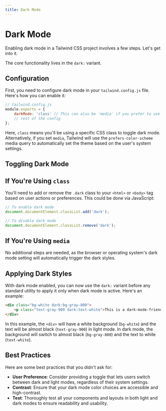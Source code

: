 ```yaml
---
title: Dark Mode
---
```


# Dark Mode

<script lang="ts">
  import { Playground } from '$components';
</script>

Enabling dark mode in a Tailwind CSS project involves a few steps. Let's get into it.

The core functionality lives in the `dark:` variant.

<Playground id="NiNQ2fLHdh" title="Dark Mode" height={500} />

## Configuration

First, you need to configure dark mode in your `tailwind.config.js` file. Here's how you can enable it:

```javascript
// tailwind.config.js
module.exports = {
	darkMode: 'class' // This can also be 'media' if you prefer to use the OS setting of the user
	// rest of the config
};
```

<Playground id="gdW0Ci0QIE" title="Setting Dark Mode with a Class" height={500} />

Here, `class` means you'll be using a specific CSS class to toggle dark mode. Alternatively, if you set `media`, Tailwind will use the `prefers-color-scheme` media query to automatically set the theme based on the user's system settings.

## Toggling Dark Mode

## If You're Using `class`

You'll need to add or remove the `.dark` class to your `<html>` or `<body>` tag based on user actions or preferences. This could be done via JavaScript:

```javascript
// To enable dark mode
document.documentElement.classList.add('dark');

// To disable dark mode
document.documentElement.classList.remove('dark');
```

## If You're Using `media`

No additional steps are needed, as the browser or operating system's dark mode setting will automatically trigger the dark styles.

## Applying Dark Styles

With dark mode enabled, you can now use the `dark:` variant before any standard utility to apply it only when dark mode is active. Here's an example:

```html
<div class="bg-white dark:bg-gray-800">
	<p class="text-gray-900 dark:text-white">This is a dark-mode-friendly element.</p>
</div>
```

In this example, the `<div>` will have a white background (`bg-white`) and the text will be almost black (`text-gray-900`) in light mode. In dark mode, the background will switch to almost black (`bg-gray-800`) and the text to white (`text-white`).

## Best Practices

Here are some best practices that you didn't ask for:

- **User Preference**: Consider providing a toggle that lets users switch between dark and light modes, regardless of their system settings.
- **Contrast**: Ensure that your dark mode color choices are accessible and high-contrast.
- **Test**: Thoroughly test all your components and layouts in both light and dark modes to ensure readability and usability.
